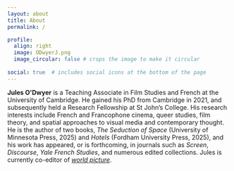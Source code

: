 ```yaml
---
layout: about
title: About
permalink: /

profile:
  align: right
  image: ODwyerJ.png
  image_circular: false # crops the image to make it circular
 
social: true  # includes social icons at the bottom of the page
---
```


__Jules O'Dwyer__ is a Teaching Associate in Film Studies and French at the University of Cambridge. He gained his PhD from Cambridge in 2021, and subsequently held a Research Fellowship at St John’s College. His research interests include French and Francophone cinema, queer studies, film theory, and spatial approaches to visual media and contemporary thought. He is the author of two books, _The Seduction of Space_ (University of Minnesota Press, 2025) and _Hotels_ (Fordham University Press, 2025), and his work has appeared, or is forthcoming, in journals such as _Screen_, _Discourse_, _Yale French Studies_, and numerous edited collections. Jules is currently co-editor of [_world picture_](http://www.worldpicturejournal.com/).
